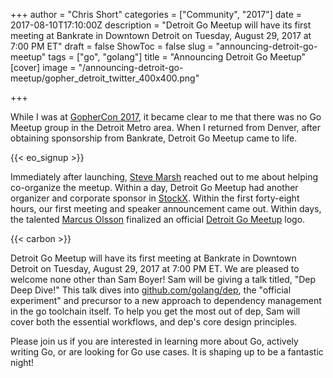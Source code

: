 +++
author = "Chris Short"
categories = ["Community", "2017"]
date = 2017-08-10T17:10:00Z
description = "Detroit Go Meetup will have its first meeting at Bankrate in Downtown Detroit on Tuesday, August 29, 2017 at 7:00 PM ET"
draft = false
ShowToc = false
slug = "announcing-detroit-go-meetup"
tags = ["go", "golang"]
title = "Announcing Detroit Go Meetup"
[cover]
image = "/announcing-detroit-go-meetup/gopher_detroit_twitter_400x400.png"

+++

While I was at [GopherCon 2017](/gophercon-2017-lightning-talk-video/), it became clear to me that there was no Go Meetup group in the Detroit Metro area. When I returned from Denver, after obtaining sponsorship from Bankrate, Detroit Go Meetup came to life.

{{< eo_signup >}}

Immediately after launching, [Steve Marsh](https://github.com/Swampy821) reached out to me about helping co-organize the meetup. Within a day, Detroit Go Meetup had another organizer and corporate sponsor in [StockX](https://stockx.com/). Within the first forty-eight hours, our first meeting and speaker announcement came out. Within days, the talented [Marcus Olsson](https://marcus.se.net/) finalized an official [Detroit Go Meetup](https://detroitgolang.com/) logo.

{{< carbon >}}

Detroit Go Meetup will have its first meeting at Bankrate in Downtown Detroit on Tuesday, August 29, 2017 at 7:00 PM ET. We are pleased to welcome none other than Sam Boyer! Sam will be giving a talk titled, "Dep Deep Dive!" This talk dives into [github.com/golang/dep](https://github.com/golang/dep), the "official experiment" and precursor to a new approach to dependency management in the go toolchain itself. To help you get the most out of dep, Sam will cover both the essential workflows, and dep's core design principles.

Please join us if you are interested in learning more about Go, actively writing Go, or are looking for Go use cases. It is shaping up to be a fantastic night!
